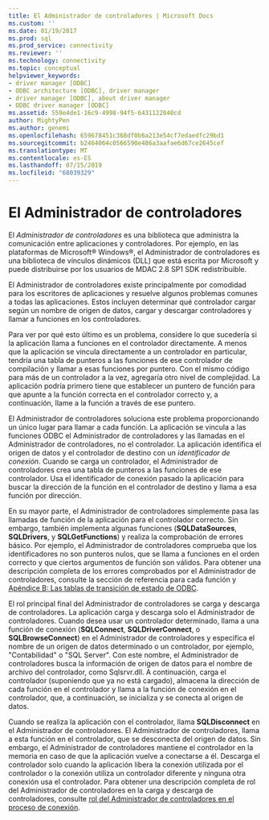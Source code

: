 ```yaml
---
title: El Administrador de controladores | Microsoft Docs
ms.custom: ''
ms.date: 01/19/2017
ms.prod: sql
ms.prod_service: connectivity
ms.reviewer: ''
ms.technology: connectivity
ms.topic: conceptual
helpviewer_keywords:
- driver manager [ODBC]
- ODBC architecture [ODBC], driver manager
- driver manager [ODBC], about driver manager
- ODBC driver manager [ODBC]
ms.assetid: 559e4de1-16c9-4998-94f5-6431122040cd
author: MightyPen
ms.author: genemi
ms.openlocfilehash: 659678451c368df0b6a213e54cf7edaedfc29bd1
ms.sourcegitcommit: b2464064c0566590e486a3aafae6d67ce2645cef
ms.translationtype: MT
ms.contentlocale: es-ES
ms.lasthandoff: 07/15/2019
ms.locfileid: "68039329"
---
```

# <a name="the-driver-manager"></a>El Administrador de controladores
El *Administrador de controladores* es una biblioteca que administra la comunicación entre aplicaciones y controladores. Por ejemplo, en las plataformas de Microsoft® Windows®, el Administrador de controladores es una biblioteca de vínculos dinámicos (DLL) que está escrita por Microsoft y puede distribuirse por los usuarios de MDAC 2.8 SP1 SDK redistribuible.  
  
 El Administrador de controladores existe principalmente por comodidad para los escritores de aplicaciones y resuelve algunos problemas comunes a todas las aplicaciones. Estos incluyen determinar qué controlador cargar según un nombre de origen de datos, cargar y descargar controladores y llamar a funciones en los controladores.  
  
 Para ver por qué esto último es un problema, considere lo que sucedería si la aplicación llama a funciones en el controlador directamente. A menos que la aplicación se vincula directamente a un controlador en particular, tendría una tabla de punteros a las funciones de ese controlador de compilación y llamar a esas funciones por puntero. Con el mismo código para más de un controlador a la vez, agregaría otro nivel de complejidad. La aplicación podría primero tiene que establecer un puntero de función para que apunte a la función correcta en el controlador correcto y, a continuación, llame a la función a través de ese puntero.  
  
 El Administrador de controladores soluciona este problema proporcionando un único lugar para llamar a cada función. La aplicación se vincula a las funciones ODBC el Administrador de controladores y las llamadas en el Administrador de controladores, no el controlador. La aplicación identifica el origen de datos y el controlador de destino con un *identificador de conexión*. Cuando se carga un controlador, el Administrador de controladores crea una tabla de punteros a las funciones de ese controlador. Usa el identificador de conexión pasado la aplicación para buscar la dirección de la función en el controlador de destino y llama a esa función por dirección.  
  
 En su mayor parte, el Administrador de controladores simplemente pasa las llamadas de función de la aplicación para el controlador correcto. Sin embargo, también implementa algunas funciones (**SQLDataSources**, **SQLDrivers**, y **SQLGetFunctions**) y realiza la comprobación de errores básico. Por ejemplo, el Administrador de controladores comprueba que los identificadores no son punteros nulos, que se llama a funciones en el orden correcto y que ciertos argumentos de función son válidos. Para obtener una descripción completa de los errores comprobados por el Administrador de controladores, consulte la sección de referencia para cada función y [Apéndice B: Las tablas de transición de estado de ODBC](../../odbc/reference/appendixes/appendix-b-odbc-state-transition-tables.md).  
  
 El rol principal final del Administrador de controladores se carga y descarga de controladores. La aplicación carga y descarga solo el Administrador de controladores. Cuando desea usar un controlador determinado, llama a una función de conexión (**SQLConnect**, **SQLDriverConnect**, o **SQLBrowseConnect**) en el Administrador de controladores y especifica el nombre de un origen de datos determinado o un controlador, por ejemplo, "Contabilidad" o "SQL Server". Con este nombre, el Administrador de controladores busca la información de origen de datos para el nombre de archivo del controlador, como Sqlsrvr.dll. A continuación, carga el controlador (suponiendo que ya no está cargado), almacena la dirección de cada función en el controlador y llama a la función de conexión en el controlador, que, a continuación, se inicializa y se conecta al origen de datos.  
  
 Cuando se realiza la aplicación con el controlador, llama **SQLDisconnect** en el Administrador de controladores. El Administrador de controladores, llama a esta función en el controlador, que se desconecta del origen de datos. Sin embargo, el Administrador de controladores mantiene el controlador en la memoria en caso de que la aplicación vuelve a conectarse a él. Descarga el controlador solo cuando la aplicación libera la conexión utilizada por el controlador o la conexión utiliza un controlador diferente y ninguna otra conexión usa el controlador. Para obtener una descripción completa de rol del Administrador de controladores en la carga y descarga de controladores, consulte [rol del Administrador de controladores en el proceso de conexión](../../odbc/reference/develop-app/driver-manager-s-role-in-the-connection-process.md).

